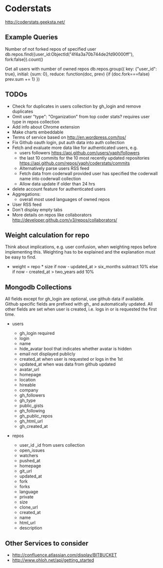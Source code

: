 # Coderstats

http://coderstats.geeksta.net/

## Example Queries

Number of not forked repos of specified user
db.repos.find({user_id:ObjectId("4f4a3a70b744de2fd90000ff"), fork:false}).count()

Get all users with number of owned repos
db.repos.group({ key: {"user_id": true}, initial: {sum: 0}, reduce: function(doc, prev) {if (doc.fork===false) prev.sum += 1} })

## TODOs

* Check for duplicates in users collection by gh_login and remove duplicates
* Omit user "type": "Organization" from top coder stats? requires user type in repos collection
* Add info about Chrome extension
* Make charts embeddable
* Terms of service based on http://en.wordpress.com/tos/
* Fix Github oauth login, put auth data into auth collection
* Fetch and evaluate more data like for authenticated users, e.g.
    * users followers https://api.github.com/users/yaph/followers
    * the last 10 commits for the 10 most recently updated repositories https://api.github.com/repos/yaph/coderstats/commits
    * Alternatively parse users RSS feed
    * Fetch data from coderwall provided user has specified the coderwall name into coderwall collection
    * Allow data update if older than 24 hrs
* delete account feature for authenticated users
* Aggregations:
    * overall most used languages of owned repos
* User RSS feed
* Don't display empty tabs
* More details on repos like collaborators http://developer.github.com/v3/repos/collaborators/

## Weight calculation for repo

Think about implications, e.g. user confusion, when weighting repos before 
implementing this. Weighting has to be explained and the explanation must be easy
to find.

* weight = repo * size
  if now - updated_at > six_months
    subtract 10%
  else if now - created_at > two_years
    add 10%

## Mongodb Collections

All fields except for gh_login are optional, use github data if available. Github
specific fields are prefixed with gh_ and automatically updated. All other fields
are set when user is created, i.e. logs in or is requested the first time.

* users
    * gh_login required
    * login
    * name
    * hide_avatar       bool that indicates whether avatar is hidden
    * email             not displayed publicly
    * created_at        when user is requested or logs in the 1st
    * updated_at        when was data from github updated
    * avatar_url
    * homepage
    * location
    * hireable
    * company
    * gh_followers
    * gh_type
    * public_gists
    * gh_following
    * gh_public_repos
    * gh_html_url
    * gh_created_at

* repos
    * user_id   _id from users collection
    * open_issues
    * watchers
    * pushed_at
    * homepage
    * git_url
    * updated_at
    * fork
    * forks
    * language
    * private
    * size
    * clone_url
    * created_at
    * name
    * html_url
    * description

## Other Services to consider
* http://confluence.atlassian.com/display/BITBUCKET
* http://www.ohloh.net/api/getting_started
